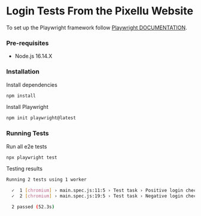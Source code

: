 # Login Tests From the Pixellu Website

To set up the Playwright framework follow [Playwright DOCUMENTATION](https://playwright.dev/).

### Pre-requisites

- Node.js 16.14.X

### Installation

Install dependencies

```bash
npm install
```

Install Playwright

```bash
npm init playwright@latest
```

### Running Tests

Run all e2e tests

```bash
npx playwright test
```

Testing results 

```bash
Running 2 tests using 1 worker

  ✓  1 [chromium] › main.spec.js:11:5 › Test task › Positive login check (36.0s)
  ✓  2 [chromium] › main.spec.js:19:5 › Test task › Negative login check (15.3s)

  2 passed (52.3s)
```